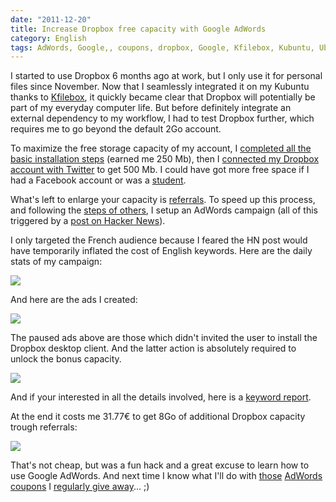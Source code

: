 ```yaml
---
date: "2011-12-20"
title: Increase Dropbox free capacity with Google AdWords
category: English
tags: AdWords, Google,, coupons, dropbox, Google, Kfilebox, Kubuntu, Ubuntu
---
```


I started to use Dropbox 6 months ago at work, but I only use it for personal files since November. Now that I seamlessly integrated it on my Kubuntu thanks to [Kfilebox](https://kdropbox.deuteros.es), it quickly became clear that Dropbox will potentially be part of my everyday computer life. But before definitely integrate an external dependency to my workflow, I had to test Dropbox further, which requires me to go beyond the default 2Go account.

To maximize the free storage capacity of my account, I [completed all the basic installation steps](https://dropbox.com/gs) (earned me 250 Mb), then I [connected my Dropbox account with Twitter](https://dropbox.com/free) to get 500 Mb. I could have got more free space if I had a Facebook account or was a [student](https://dropbox.com/edu).

What's left to enlarge your capacity is [referrals](https://dropbox.com/account#referrals). To speed up this process, and following the [steps of others](https://vladik.rikhter.org/2011/09/22/maxing-out-your-dropbox-referrals-how-i-got-16gb-for-less-than-10/), I setup an AdWords campaign (all of this triggered by a [post on Hacker News](https://news.ycombinator.com/item?id=3126173)).

I only targeted the French audience because I feared the HN post would have temporarily inflated the cost of English keywords. Here are the daily stats of my campaign:

![](/uploads/2011/dropbox-adwords-campaign-daily-stats.png)

And here are the ads I created:

![](/uploads/2011/dropbox-adwords-campaign-text-ads-details.png)

The paused ads above are those which didn't invited the user to install the Dropbox desktop client. And the latter action is absolutely required to unlock the bonus capacity.

![](/uploads/2011/dropbox-referrals.png)

And if your interested in all the details involved, here is a [keyword report](/uploads/2011/dropbox-adwords-campaign-keyword-report.pdf).

At the end it costs me 31.77€ to get 8Go of additional Dropbox capacity trough referrals:

![](/uploads/2011/dropbox-adwords-campaign-france-report.png)

That's not cheap, but was a fun hack and a great excuse to learn how to use Google AdWords. And next time I know what I'll do with [those](https://kevin.deldycke.com/2009/12/deux-bons-50-euros-offerts-google-adwords/) [AdWords coupons](https://kevin.deldycke.com/2010/02/google-adwords-bon-reduction-75-euros-offert/) I [regularly give away](https://kevin.deldycke.com/2010/10/75-euros-de-publicite-offerte-sur-google-adword/)... ;)
